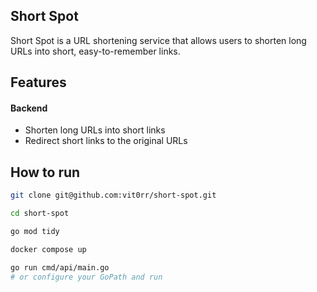 ## Short Spot

Short Spot is a URL shortening service that allows users to shorten long URLs into short, easy-to-remember links.

## Features

#### Backend
- Shorten long URLs into short links
- Redirect short links to the original URLs

## How to run
```bash
git clone git@github.com:vit0rr/short-spot.git
```

```bash
cd short-spot
```

```bash
go mod tidy
```

```bash
docker compose up
```

```bash
go run cmd/api/main.go 
# or configure your GoPath and run
```
